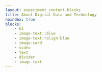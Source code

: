 ```yaml
---
layout: experiment_content-blocks
title: About Digital Data and Technology
noindex: true
blocks:
    - h1
    - image-text::blue
    - image-text:ralign:blue
    - image-card
    - video
    - text
    - divider
    - image-text
---
```

